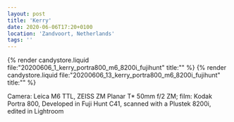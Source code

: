 ```yaml
---
layout: post
title: 'Kerry'
date: 2020-06-06T17:20+0100
location: 'Zandvoort, Netherlands'
tags: ''
---
```


{% render candystore.liquid file:"20200606_1_kerry_portra800_m6_8200i_fujihunt" title:"" %}
{% render candystore.liquid file:"20200606_13_kerry_portra800_m6_8200i_fujihunt" title:"" %}

Camera: Leica M6 TTL, ZEISS ZM Planar T* 50mm f/2 ZM; film: Kodak Portra 800, Developed in Fuji Hunt C41, scanned with a Plustek 8200i, edited in Lightroom